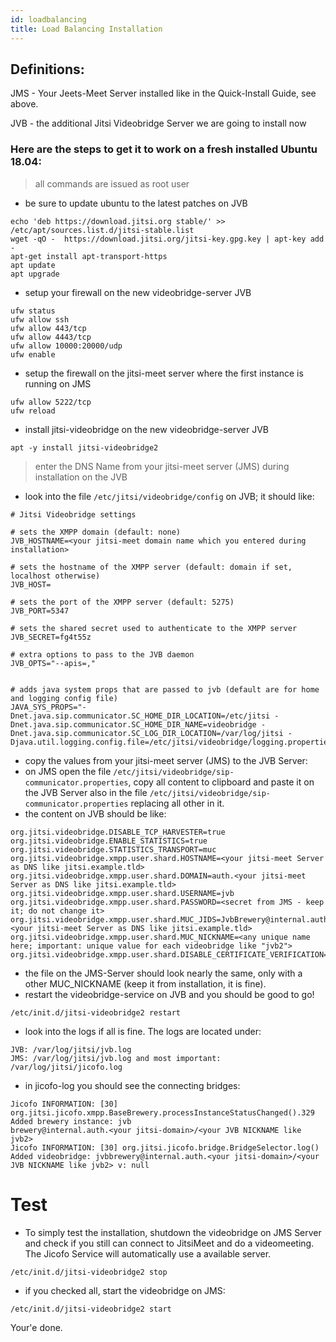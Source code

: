 ```yaml
---
id: loadbalancing
title: Load Balancing Installation
---
```


## Definitions:

JMS - Your Jeets-Meet Server installed like in the Quick-Install Guide, see above.

JVB - the additional Jitsi Videobridge Server we are going to install now

### Here are the steps to get it to work on a fresh installed Ubuntu 18.04:

> all commands are issued as root user

- be sure to update ubuntu to the latest patches on JVB

```
echo 'deb https://download.jitsi.org stable/' >> /etc/apt/sources.list.d/jitsi-stable.list
wget -qO -  https://download.jitsi.org/jitsi-key.gpg.key | apt-key add -
apt-get install apt-transport-https
apt update
apt upgrade
```

- setup your firewall on the new videobridge-server JVB

```
ufw status
ufw allow ssh
ufw allow 443/tcp
ufw allow 4443/tcp
ufw allow 10000:20000/udp
ufw enable
```

- setup the firewall on the jitsi-meet server where the first instance is running on JMS

```
ufw allow 5222/tcp
ufw reload
```

- install jitsi-videobridge on the new videobridge-server JVB

```
apt -y install jitsi-videobridge2
```

> enter the DNS Name from your jitsi-meet server (JMS) during installation on the JVB

- look into the file `/etc/jitsi/videobridge/config` on JVB; it should like:

```
# Jitsi Videobridge settings

# sets the XMPP domain (default: none)
JVB_HOSTNAME=<your jitsi-meet domain name which you entered during installation>

# sets the hostname of the XMPP server (default: domain if set, localhost otherwise)
JVB_HOST=

# sets the port of the XMPP server (default: 5275)
JVB_PORT=5347

# sets the shared secret used to authenticate to the XMPP server
JVB_SECRET=fg4t55z

# extra options to pass to the JVB daemon
JVB_OPTS="--apis=,"


# adds java system props that are passed to jvb (default are for home and logging config file)
JAVA_SYS_PROPS="-Dnet.java.sip.communicator.SC_HOME_DIR_LOCATION=/etc/jitsi -Dnet.java.sip.communicator.SC_HOME_DIR_NAME=videobridge -Dnet.java.sip.communicator.SC_LOG_DIR_LOCATION=/var/log/jitsi -Djava.util.logging.config.file=/etc/jitsi/videobridge/logging.properties"
```

- copy the values from your jitsi-meet server (JMS) to the JVB Server:
- on JMS open the file `/etc/jitsi/videobridge/sip-communicator.properties`, copy all content to clipboard and paste it on the JVB Server also in the file `/etc/jitsi/videobridge/sip-communicator.properties` replacing all other in it.
- the content on JVB should be like:

```
org.jitsi.videobridge.DISABLE_TCP_HARVESTER=true
org.jitsi.videobridge.ENABLE_STATISTICS=true
org.jitsi.videobridge.STATISTICS_TRANSPORT=muc
org.jitsi.videobridge.xmpp.user.shard.HOSTNAME=<your jitsi-meet Server as DNS like jitsi.example.tld>
org.jitsi.videobridge.xmpp.user.shard.DOMAIN=auth.<your jitsi-meet Server as DNS like jitsi.example.tld>
org.jitsi.videobridge.xmpp.user.shard.USERNAME=jvb
org.jitsi.videobridge.xmpp.user.shard.PASSWORD=<secret from JMS - keep it; do not change it>
org.jitsi.videobridge.xmpp.user.shard.MUC_JIDS=JvbBrewery@internal.auth.<your jitsi-meet Server as DNS like jitsi.example.tld>
org.jitsi.videobridge.xmpp.user.shard.MUC_NICKNAME=<any unique name here; important: unique value for each videobridge like "jvb2">
org.jitsi.videobridge.xmpp.user.shard.DISABLE_CERTIFICATE_VERIFICATION=true
```

- the file on the JMS-Server should look nearly the same, only with a other MUC_NICKNAME (keep it from installation, it is fine).
- restart the videobridge-service on JVB and you should be good to go!

```
/etc/init.d/jitsi-videobridge2 restart
```

- look into the logs if all is fine. The logs are located under:

```
JVB: /var/log/jitsi/jvb.log
JMS: /var/log/jitsi/jvb.log and most important: /var/log/jitsi/jicofo.log
```

- in jicofo-log you should see the connecting bridges:

```
Jicofo INFORMATION: [30] org.jitsi.jicofo.xmpp.BaseBrewery.processInstanceStatusChanged().329 Added brewery instance: jvb
brewery@internal.auth.<your jitsi-domain>/<your JVB NICKNAME like jvb2>
Jicofo INFORMATION: [30] org.jitsi.jicofo.bridge.BridgeSelector.log() Added videobridge: jvbbrewery@internal.auth.<your jitsi-domain>/<your JVB NICKNAME like jvb2> v: null
```

# Test

- To simply test the installation, shutdown the videobridge on JMS Server and check if you still can connect to JitsiMeet and do a videomeeting. The Jicofo Service will automatically use a available server.

```
/etc/init.d/jitsi-videobridge2 stop
```

- if you checked all, start the videobridge on JMS:

```
/etc/init.d/jitsi-videobridge2 start
```

Your'e done.
